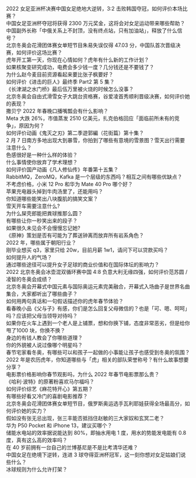 2022 女足亚洲杯决赛中国女足绝地大逆转，3:2 击败韩国夺冠，如何评价本场比赛？  
中国女足亚洲杯夺冠将获得 2300 万元奖金，这将会对女足运动带来哪些帮助？  
中国副外长称「中俄关系上不封顶，没有终点站，只有加油站」，释放了什么信号？  
北京冬奥会花滑团体赛女单短节目朱易失误仅得 47.03 分，中国队首次晋级决赛，如何评价这场比赛？  
虎年开工第一天，你现在心情如何？虎年有什么新的工作计划？  
如果核聚变研究成功，电费会多少钱一度？几分钱还是不要钱了？  
为什么赵今麦目前资源看起来要比张子枫要好？  
如何评价《进击的巨人》最终季 Part2 第 5 集？  
《长津湖之水门桥》最后伍万里被火烧的时候怎么没事？  
北京冬奥会自由式滑雪女子大跳台资格赛，谷爱凌首秀顺利晋级决赛，如何评价她的表现？  
撒贝宁 2022 年春晚口播嘴瓢会有什么影响？  
Meta 大跌 26%，市值蒸发 2510 亿美元，扎克伯格回应「面临前所未有的竞争」，原因为何？  
如何评价动画《鬼灭之刃》第二季遊郭編（花街篇）第十集？  
2 月 7 日南方多地出现大到暴雪，你拍到了哪些有意境的雪景图？雪天出行需要注意什么？  
色感很好是一种什么样的体验？  
什么事情使你放弃了学术理想？  
如何评价国产动画《凡人修仙传》年番第十五集？  
RabbitMQ，ZeroMQ，Kafka 是一个层级的东西吗？相互之间有哪些优缺点？  
不考虑价格，小米 12 Pro 和华为 Mate 40 Pro 哪个好？  
苹果充电器头掉到牛肉汤里了，还能用吗？  
你知道哪些能笑出八块腹肌的搞笑文案？  
雪天开车需要注意什么?  
为什么屎壳郎能把粪球推那么圆？  
有哪些让你一秒笑出来的段子？  
如果很久未见会不会慢慢忘记她?  
《原神》策划是否有可能为了葬送钟离而放弃所有岩系角色？  
2022 年，哪些属于朝阳行业？  
刚毕业想买 q3，家里只给 20w，目前月薪 1w1，请问下可以贷款买吗？  
如何提升人的气场？  
通过哪些途径可以提升女子足球的商业价值和在国际体坛的影响力？  
2022 北京冬奥会冰壶混双循环赛中国 4:8 负意大利无缘四强，如何评价范苏圆 / 凌智的冬奥会成绩？  
北京冬奥会开幕式中国元素与国际奥运元素完美融合，开幕式入场曲子是世界名曲集合，大家都听出了哪些曲子？  
如何用两句真话和一句假话描述你的虎年春节体验？  
看春晚小品《父与子》有感，你们是怎么回复父母微信的？也是「可、嗯、呵呵」吗？应该把父母当领导对待吗？  
如果你在火车上遇到一个老人是上铺票，想和你换下铺，态度非常恶劣，但是给你甩了1000 块，你换不换？  
身边的有钱人教会了你哪些道理？  
你的外貌被人说过像哪个明星吗？  
春节宅家看冬奥，有哪些可以和孩子一起做的小事能让孩子也感受到冬奥的氛围？  
2022 年是农历虎年，你知道哪些与「虎」相关的部队荣誉称号？有什么故事想要分享？  
电影票价格影响你春节观影吗，为什么 2022 年春节电影票那么贵？  
《哈利·波特》的原著粉喜欢马尔福吗？  
如何评价综艺《麻花特开心》第五期？  
有哪些好看又冷门的喜剧电影推荐？  
北京冬奥会花滑团体赛女单短节目，俄罗斯奥运选手瓦利耶娃获得全场最高分，如何评价她的实力？  
假如没有张无忌出现，张三丰能否抵挡住赵敏的三大家奴和玄冥二老？  
华为 P50 Pocket 和 iPhone 13，建议买哪个？  
储能水电站的效率据说能达到 80%，即抽水用电 1 度，用水的势能发电能有 0.8 度，真有这么高的效率吗？  
在 40 岁前拥有一台自己的兰博基尼是不是比考清华还难？  
中国女足在绝境下逆转，连进 3 球夺得亚洲杯冠军，这一刻你想对女足姑娘们说些什么？  
冰球规则为什么允许打架？  
